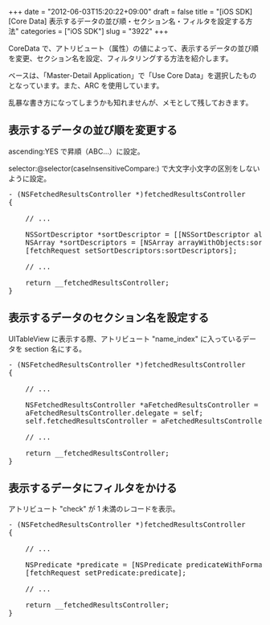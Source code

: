 +++
date = "2012-06-03T15:20:22+09:00"
draft = false
title = "[iOS SDK][Core Data] 表示するデータの並び順・セクション名・フィルタを設定する方法"
categories = ["iOS SDK"]
slug = "3922"
+++

CoreData で、アトリビュート（属性）の値によって、表示するデータの並び順を変更、セクション名を設定、フィルタリングする方法を紹介します。

ベースは、「Master-Detail Application」で「Use Core Data」を選択したものとなっています。また、ARC を使用しています。

乱暴な書き方になってしまうかも知れませんが、メモとして残しておきます。

<h2>表示するデータの並び順を変更する</h2>

ascending:YES で昇順（ABC...）に設定。

selector:@selector(caseInsensitiveCompare:) で大文字小文字の区別をしないように設定。

<pre class="prettyprint">- (NSFetchedResultsController *)fetchedResultsController
{

    // ...
    
    NSSortDescriptor *sortDescriptor = [[NSSortDescriptor alloc] initWithKey:@"name" ascending:YES selector:@selector(caseInsensitiveCompare:)];
    NSArray *sortDescriptors = [NSArray arrayWithObjects:sortDescriptor, nil];
    [fetchRequest setSortDescriptors:sortDescriptors];

    // ...
    
    return __fetchedResultsController;
}
</pre>

<h2>表示するデータのセクション名を設定する</h2>

UITableView に表示する際、アトリビュート "name_index" に入っているデータを section 名にする。

<pre class="prettyprint">- (NSFetchedResultsController *)fetchedResultsController
{

    // ...
        
    NSFetchedResultsController *aFetchedResultsController = [[NSFetchedResultsController alloc] initWithFetchRequest:fetchRequest managedObjectContext:self.managedObjectContext sectionNameKeyPath:@"name_index" cacheName:nil];
    aFetchedResultsController.delegate = self;
    self.fetchedResultsController = aFetchedResultsController;
    
    // ...
        
    return __fetchedResultsController;
}
</pre>

<h2>表示するデータにフィルタをかける</h2>

アトリビュート "check" が 1 未満のレコードを表示。

<pre class="prettyprint">- (NSFetchedResultsController *)fetchedResultsController
{
    
    // ...
        
    NSPredicate *predicate = [NSPredicate predicateWithFormat:@"check < 1"];
    [fetchRequest setPredicate:predicate];
    
    // ...
    
    return __fetchedResultsController;        
}</pre>
